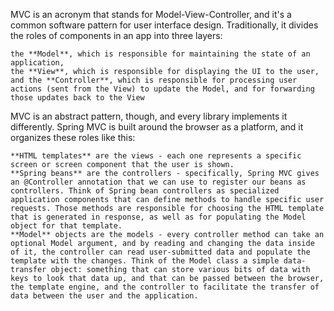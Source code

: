 MVC is an acronym that stands for Model-View-Controller, and it's a common software pattern for user interface design. Traditionally, it divides the roles of components in an app into three layers:

    the **Model**, which is responsible for maintaining the state of an application,
    the **View**, which is responsible for displaying the UI to the user,
    and the **Controller**, which is responsible for processing user actions (sent from the View) to update the Model, and for forwarding those updates back to the View

MVC is an abstract pattern, though, and every library implements it differently. Spring MVC is built around the browser as a platform, and it organizes these roles like this:

    **HTML templates** are the views - each one represents a specific screen or screen component that the user is shown.
    **Spring beans** are the controllers - specifically, Spring MVC gives an @Controller annotation that we can use to register our beans as controllers. Think of Spring bean controllers as specialized application components that can define methods to handle specific user requests. Those methods are responsible for choosing the HTML template that is generated in response, as well as for populating the Model object for that template.
    **Model** objects are the models - every controller method can take an optional Model argument, and by reading and changing the data inside of it, the controller can read user-submitted data and populate the template with the changes. Think of the Model class a simple data-transfer object: something that can store various bits of data with keys to look that data up, and that can be passed between the browser, the template engine, and the controller to facilitate the transfer of data between the user and the application.

